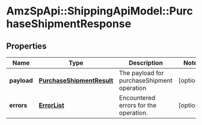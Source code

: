 # AmzSpApi::ShippingApiModel::PurchaseShipmentResponse

## Properties
Name | Type | Description | Notes
------------ | ------------- | ------------- | -------------
**payload** | [**PurchaseShipmentResult**](PurchaseShipmentResult.md) | The payload for purchaseShipment operation | [optional] 
**errors** | [**ErrorList**](ErrorList.md) | Encountered errors for the operation. | [optional] 



